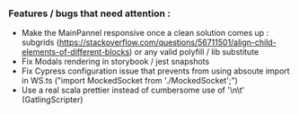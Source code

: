 ### Features / bugs that need attention :

-   Make the MainPannel responsive once a clean solution comes up : subgrids (https://stackoverflow.com/questions/56711501/align-child-elements-of-different-blocks) or any valid polyfill / lib substitute
-   Fix Modals rendering in storybook / jest snapshots
-   Fix Cypress configuration issue that prevents from using absoute import in WS.ts ("import MockedSocket from './MockedSocket';")
-   Use a real scala prettier instead of cumbersome use of '\n\t' (GatlingScripter)
